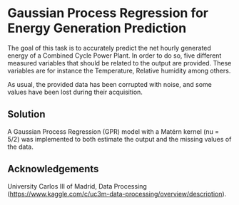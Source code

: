 # Gaussian Process Regression for Energy Generation Prediction

The goal of this task is to accurately predict the net hourly generated energy of a Combined Cycle Power Plant. In order to do so, five different measured variables that should be related to the output are provided. These variables are for instance the Temperature, Relative humidity among others.

As usual, the provided data has been corrupted with noise, and some values have been lost during their acquisition.

## Solution

A Gaussian Process Regression (GPR) model with a Matérn kernel (nu = 5/2) was implemented to both estimate the output and the missing values of the data.

## Acknowledgements

University Carlos III of Madrid, Data Processing (https://www.kaggle.com/c/uc3m-data-processing/overview/description).

